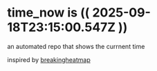 # time_now is (( 2025-09-18T23:15:00.547Z ))

an automated repo that shows the currnent time

inspired by [breakingheatmap](https://github.com/breakingheatmap/breakingheatmap)